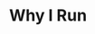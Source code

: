 ---
layout: default
title: Why I Run
link: http://www.bostonglobe.com/2014/04/04/whyirun/wSIhCrN7mDrBA3I4MobCiO/story.html
largeImage: https://cloud.githubusercontent.com/assets/370976/2646845/cda85772-bf43-11e3-9f54-bbe6ef33ddeb.png
smallImage: https://cloud.githubusercontent.com/assets/370976/2646855/ddb01dc6-bf43-11e3-9b19-06dddeac6d0c.png
---